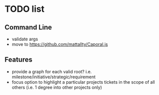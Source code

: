 # TODO list

## Command Line

  * validate args
  * move to https://github.com/mattallty/Caporal.js

## Features

  * provide a graph for each valid root? i.e. milestone/initiative/strategic/requirement
  * focus option to highlight a particular projects tickets in the scope of all others (i.e. 1 degree into other projects only)
